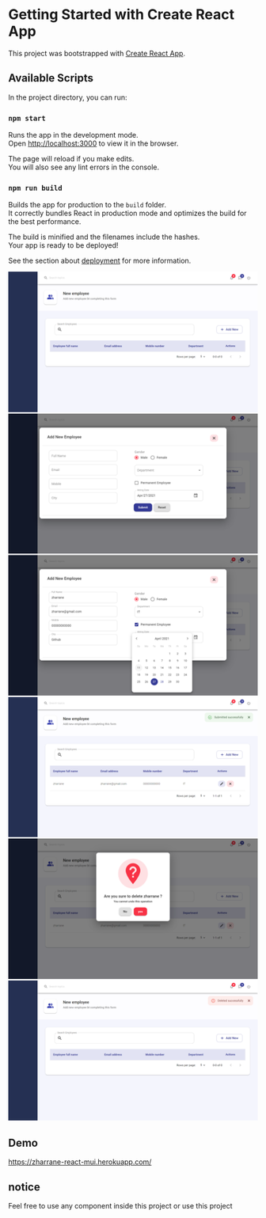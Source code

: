 # Getting Started with Create React App

This project was bootstrapped with [Create React App](https://github.com/facebook/create-react-app).

## Available Scripts

In the project directory, you can run:

### `npm start`

Runs the app in the development mode.\
Open [http://localhost:3000](http://localhost:3000) to view it in the browser.

The page will reload if you make edits.\
You will also see any lint errors in the console.

### `npm run build`

Builds the app for production to the `build` folder.\
It correctly bundles React in production mode and optimizes the build for the best performance.

The build is minified and the filenames include the hashes.\
Your app is ready to be deployed!

See the section about [deployment](https://facebook.github.io/create-react-app/docs/deployment) for more information.

![Main screen](https://github.com/zharrane/Reactjs-material-ui./blob/master/img/01.png)
![Main screen](https://github.com/zharrane/Reactjs-material-ui./blob/master/img/02.png)
![Main screen](https://github.com/zharrane/Reactjs-material-ui./blob/master/img/03.png)
![Main screen](https://github.com/zharrane/Reactjs-material-ui./blob/master/img/04.png)
![Main screen](https://github.com/zharrane/Reactjs-material-ui./blob/master/img/05.png)
![Main screen](https://github.com/zharrane/Reactjs-material-ui./blob/master/img/06.png)

## Demo

https://zharrane-react-mui.herokuapp.com/

## notice
Feel free to use any component inside this project or use this project 
